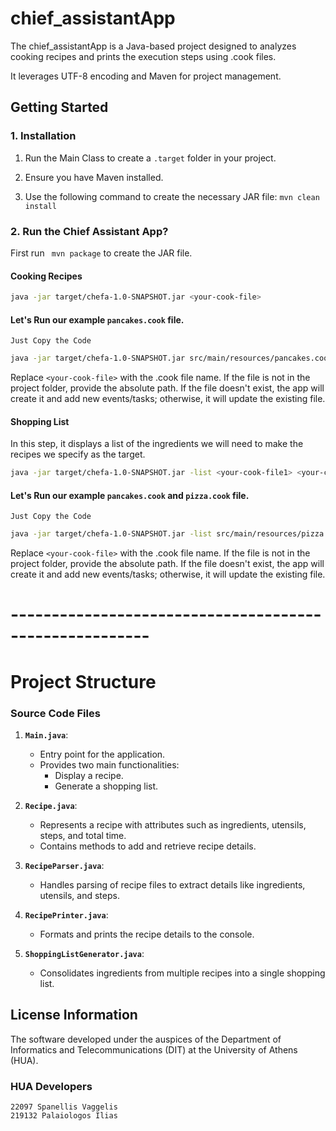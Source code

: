 chief_assistantApp
===========

The chief_assistantApp is a Java-based project designed to analyzes cooking recipes and prints the execution steps using .cook files.

It leverages UTF-8 encoding and Maven for project management.

Getting Started
---------------

### 1. Installation

1.  Run the Main Class to create a `.target` folder in your project.

2.  Ensure you have Maven installed.

3.  Use the following command to create the necessary JAR file: `mvn clean install`


### 2. Run the Chief Assistant App?
First run ` mvn package` to create the JAR file.
#### Cooking Recipes

```bash
java -jar target/chefa-1.0-SNAPSHOT.jar <your-cook-file>
```

#### Let's Run our example `pancakes.cook` file.
`Just Copy the Code`
```bash
java -jar target/chefa-1.0-SNAPSHOT.jar src/main/resources/pancakes.cook
```
Replace `<your-cook-file>` with the .cook file name. If the file is not in the project folder, provide the absolute path. If the file doesn't exist, the app will create it and add new events/tasks; otherwise, it will update the existing file.

#### Shopping List
In this step, it displays a list of the ingredients we will need to make the recipes we specify as the target.
```bash 
java -jar target/chefa-1.0-SNAPSHOT.jar -list <your-cook-file1> <your-cook-file2> ...
```
#### Let's Run our example `pancakes.cook` and `pizza.cook` file.
`Just Copy the Code`
```bash
java -jar target/chefa-1.0-SNAPSHOT.jar -list src/main/resources/pizza.cook src/main/resources/pancakes.cook
```
Replace `<your-cook-file>` with the .cook file name. If the file is not in the project folder, provide the absolute path. If the file doesn't exist, the app will create it and add new events/tasks; otherwise, it will update the existing file.


# -------------------------------------------------------



# Project Structure

### Source Code Files

1. **`Main.java`**:

    - Entry point for the application.
    - Provides two main functionalities:
        - Display a recipe.
        - Generate a shopping list.

2. **`Recipe.java`**:

    - Represents a recipe with attributes such as ingredients, utensils, steps, and total time.
    - Contains methods to add and retrieve recipe details.

3. **`RecipeParser.java`**:

    - Handles parsing of recipe files to extract details like ingredients, utensils, and steps.

4. **`RecipePrinter.java`**:

    - Formats and prints the recipe details to the console.

5. **`ShoppingListGenerator.java`**:

    - Consolidates ingredients from multiple recipes into a single shopping list.


License Information
-------------------

The software developed under the auspices of the Department of Informatics and Telecommunications (DIT) at the University of Athens (HUA).

### HUA Developers
```
22097 Spanellis Vaggelis
219132 Palaiologos Ilias
```